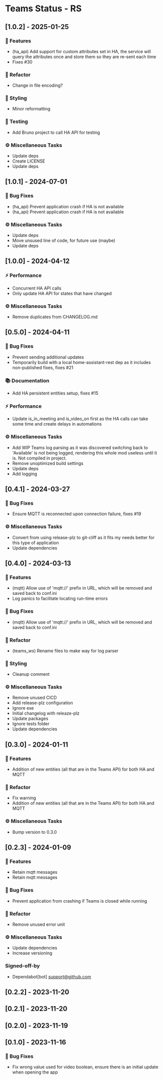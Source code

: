 # Teams Status - RS

## [1.0.2] - 2025-01-25

### 🚀 Features
- (ha_api) Add support for custom attributes set in HA, the service will query the attributes once and store them so they are re-sent each time
- Fixes #30

### 🚜 Refactor
- Change in file encoding?

### 🎨 Styling
- Minor reformatting

### 🧪 Testing
- Add Bruno project to call HA API for testing

### ⚙️ Miscellaneous Tasks
- Update deps
- Create LICENSE
- Update deps


## [1.0.1] - 2024-07-01

### 🐛 Bug Fixes
- (ha_api) Prevent application crash if HA is not available
- (ha_api) Prevent application crash if HA is not available

### ⚙️ Miscellaneous Tasks
- Update deps
- Move unsused line of code, for future use (maybe)
- Update deps


## [1.0.0] - 2024-04-12

### ⚡ Performance
- Concurrent HA API calls
- Only update HA API for states that have changed

### ⚙️ Miscellaneous Tasks
- Remove duplicates from CHANGELOG.md


## [0.5.0] - 2024-04-11

### 🐛 Bug Fixes
- Prevent sending additional updates
- Temporarily build with a local home-assistant-rest dep as it includes non-published fixes, fixes #21

### 📚 Documentation
- Add HA persistent entities setup, fixes #15

### ⚡ Performance
- Update is_in_meeting and is_video_on first as the HA calls can take some time and create delays in automations

### ⚙️ Miscellaneous Tasks
- Add WIP Teams log parsing as it was discovered switching back to 'Available' is not being logged, rendering this whole mod useless until it is. Not compiled in project.
- Remove unoptimized build settings
- Update deps
- Add logging


## [0.4.1] - 2024-03-27

### 🐛 Bug Fixes
- Ensure MQTT is reconnected upon connection failure, fixes #19

### ⚙️ Miscellaneous Tasks
- Convert from using release-plz to git-cliff as it fits my needs better for this type of application
- Update dependencies


## [0.4.0] - 2024-03-13

### 🚀 Features
- (mqtt) Allow use of 'mqtt://' prefix in URL, which will be removed and saved back to conf.ini
- Log panics to facilitate locating run-time errors

### 🐛 Bug Fixes
- (mqtt) Allow use of 'mqtt://' prefix in URL, which will be removed and saved back to conf.ini

### 🚜 Refactor
- (teams_ws) Rename files to make way for log parser

### 🎨 Styling
- Cleanup comment

### ⚙️ Miscellaneous Tasks
- Remove unused CICD
- Add release-plz configuration
- Ignore exe
- Initial changelog with releaze-plz
- Update packages
- Ignore tests folder
- Update dependencies


## [0.3.0] - 2024-01-11

### 🚀 Features
- Addition of new entities (all that are in the Teams API) for both HA and MQTT

### 🚜 Refactor
- Fix warning
- Addition of new entities (all that are in the Teams API) for both HA and MQTT

### ⚙️ Miscellaneous Tasks
- Bump version to 0.3.0


## [0.2.3] - 2024-01-09

### 🚀 Features
- Retain mqtt messages
- Retain mqtt messages

### 🐛 Bug Fixes
- Prevent application from crashing if Teams is closed while running

### 🚜 Refactor
- Remove unused error unit

### ⚙️ Miscellaneous Tasks
- Update dependencies
- Increase versioning

### Signed-off-by
- Dependabot[bot] <support@github.com>


## [0.2.2] - 2023-11-20


## [0.2.1] - 2023-11-20


## [0.2.0] - 2023-11-19


## [0.1.0] - 2023-11-16

### 🐛 Bug Fixes
- Fix wrong value used for video boolean, ensure there is an initial update when opening the app


<!-- generated by git-cliff -->
